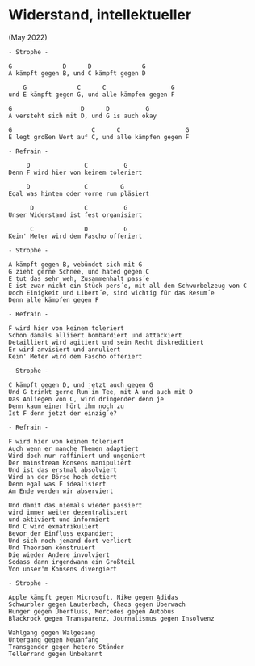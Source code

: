 # Widerstand, intellektueller

(May 2022)
    
    - Strophe -

    G              D      D              G
    A kämpft gegen B, und C kämpft gegen D

        G              C      C                  G
    und E kämpft gegen G, und alle kämpfen gegen F

    G                   D      D          G
    A versteht sich mit D, und G is auch okay

    G                      C      C                  G
    E legt großen Wert auf C, und alle kämpfen gegen F

    - Refrain -
    
         D               C          G
    Denn F wird hier von keinem toleriert
    
         D               C         G
    Egal was hinten oder vorne rum pläsiert

          D              C          G
    Unser Widerstand ist fest organisiert
    
          C              D          G
    Kein' Meter wird dem Fascho offeriert

    - Strophe -

    A kämpft gegen B, vebündet sich mit G
    G zieht gerne Schnee, und hated gegen C
    E tut das sehr weh, Zusammenhalt pass´e
    E ist zwar nicht ein Stück pers´e, mit all dem Schwurbelzeug von C
    Doch Einigkeit und Libert´e, sind wichtig für das Resum´e
    Denn alle kämpfen gegen F

    - Refrain -

    F wird hier von keinem toleriert
    Schon damals alliiert bombardiert und attackiert
    Detailliert wird agitiert und sein Recht diskreditiert
    Er wird anvisiert und annuliert
    Kein' Meter wird dem Fascho offeriert 
    
    - Strophe -

    C kämpft gegen D, und jetzt auch gegen G
    Und G trinkt gerne Rum im Tee, mit A und auch mit D
    Das Anliegen von C, wird dringender denn je
    Denn kaum einer hört ihm noch zu
    Ist F denn jetzt der einzig´e?

    - Refrain -

    F wird hier von keinem toleriert
    Auch wenn er manche Themen adaptiert
    Wird doch nur raffiniert und ungeniert
    Der mainstream Konsens manipuliert
    Und ist das erstmal absolviert
    Wird an der Börse hoch dotiert
    Denn egal was F idealisiert
    Am Ende werden wir abserviert

    Und damit das niemals wieder passiert
    wird immer weiter dezentralisiert
    und aktiviert und informiert
    Und C wird exmatrikuliert
    Bevor der Einfluss expandiert
    Und sich noch jemand dort verliert
    Und Theorien konstruiert
    Die wieder Andere involviert
    Sodass dann irgendwann ein Großteil
    Von unser'm Konsens divergiert
    
    - Strophe -

    Apple kämpft gegen Microsoft, Nike gegen Adidas
    Schwurbler gegen Lauterbach, Chaos gegen Überwach
    Hunger gegen Überfluss, Mercedes gegen Autobus
    Blackrock gegen Transparenz, Journalismus gegen Insolvenz
    
    Wahlgang gegen Walgesang
    Untergang gegen Neuanfang
    Transgender gegen hetero Ständer
    Tellerrand gegen Unbekannt
